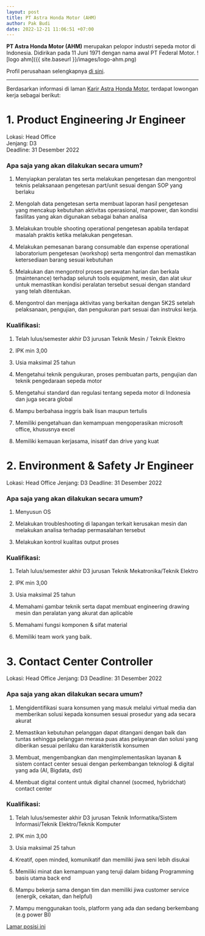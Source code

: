 ```yaml
---
layout: post
title: PT Astra Honda Motor (AHM)
author: Pak Budi
date: 2022-12-21 11:06:51 +07:00
---
```


**PT Astra Honda Motor (AHM)** merupakan pelopor industri sepeda motor di Indonesia. Didirikan pada 11 Juni 1971 dengan nama awal PT Federal Motor.
![logo ahm]({{ site.baseurl }}/images/logo-ahm.png)

Profil perusahaan selengkapnya [di sini](https://www.astra-honda.com/corporate).

---

Berdasarkan informasi di laman [Karir Astra Honda Motor](https://recruitment.astra-honda.com/index.htm), terdapat lowongan kerja sebagai berikut:

# 1. Product Engineering Jr Engineer

Lokasi: Head Office<br>
Jenjang: D3<br>
Deadline: 31 Desember 2022

### Apa saja yang akan dilakukan secara umum?

1. Menyiapkan peralatan tes serta melakukan pengetesan dan mengontrol teknis pelaksanaan pengetesan part/unit sesuai dengan SOP yang berlaku

2. Mengolah data pengetesan serta membuat laporan hasil pengetesan yang mencakup kebutuhan aktivitas operasional, manpower, dan kondisi fasilitas yang akan digunakan sebagai bahan analisa

3. Melakukan trouble shooting operational pengetesan apabila terdapat masalah praktis ketika melakukan pengetesan.

4. Melakukan pemesanan barang consumable dan expense operational laboratorium pengetesan (workshop) serta mengontrol dan memastikan ketersediaan barang sesuai kebutuhan

5. Melakukan dan mengontrol proses perawatan harian dan berkala (maintenance) terhadap seluruh tools equipment, mesin, dan alat ukur untuk memastikan kondisi peralatan tersebut sesuai dengan standard yang telah ditentukan.

6. Mengontrol dan menjaga aktivitas yang berkaitan dengan 5K2S setelah pelaksanaan, pengujian, dan pengukuran part sesuai dan instruksi kerja.

### Kualifikasi:

1. Telah lulus/semester akhir D3 jurusan Teknik Mesin / Teknik Elektro

2. IPK min 3,00

3. Usia maksimal 25 tahun

4. Mengetahui teknik pengukuran, proses pembuatan parts, pengujian dan teknik pengedaraan sepeda motor

5. Mengetahui standard dan regulasi tentang sepeda motor di Indonesia dan juga secara global

6. Mampu berbahasa inggris baik lisan maupun tertulis

7. Memiliki pengetahuan dan kemampuan mengoperasikan microsoft office, khususnya excel

8. Memiliki kemauan kerjasama, inisatif dan drive yang kuat

# 2. Environment & Safety Jr Engineer

Lokasi: Head Office
Jenjang: D3
Deadline: 31 Desember 2022

### Apa saja yang akan dilakukan secara umum?

1. Menyusun OS

2. Melakukan troubleshooting di lapangan terkait kerusakan mesin dan melakukan analisa terhadap permasalahan tersebut

3. Melakukan kontrol kualitas output proses

### Kualifikasi:

1. Telah lulus/semester akhir D3 jurusan Teknik Mekatronika/Teknik Elektro

2. IPK min 3,00

3. Usia maksimal 25 tahun

4. Memahami gambar teknik serta dapat membuat engineering drawing mesin dan peralatan yang akurat dan aplicable

5. Memahami fungsi komponen & sifat material

6. Memiliki team work yang baik.

# 3. Contact Center Controller

Lokasi: Head Office
Jenjang: D3
Deadline: 31 Desember 2022

### Apa saja yang akan dilakukan secara umum?

1. Mengidentifikasi suara konsumen yang masuk melalui virtual media dan memberikan solusi kepada konsumen sesuai prosedur yang ada secara akurat

2. Memastikan kebutuhan pelanggan dapat ditangani dengan baik dan tuntas sehingga pelanggan merasa puas atas pelayanan dan solusi yang diberikan sesuai perilaku dan karakteristik konsumen

3. Membuat, mengembangkan dan mengimplementasikan layanan & sistem contact center sesuai dengan perkembangan teknologi & digital yang ada (AI, Bigdata, dst)

4. Membuat digital content untuk digital channel (socmed, hybridchat) contact center

### Kualifikasi:

1. Telah lulus/semester akhir D3 jurusan Teknik Informatika/Sistem Informasi/Teknik Elektro/Teknik Komputer

2. IPK min 3,00

3. Usia maksimal 25 tahun

4. Kreatif, open minded, komunikatif dan memiliki jiwa seni lebih disukai

5. Memiliki minat dan kemampuan yang teruji dalam bidang Programming basis utama back end

6. Mampu bekerja sama dengan tim dan memiliki jiwa customer service (energik, cekatan, dan helpful)

7. Mampu menggunakan tools, platform yang ada dan sedang berkembang (e.g power BI)

<div class="apply"><a href="https://recruitment.astra-honda.com/vacancies.htm">Lamar posisi ini</a></div>

